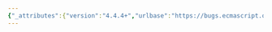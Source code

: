 ```yaml
---
{"_attributes":{"version":"4.4.4+","urlbase":"https://bugs.ecmascript.org/","maintainer":"dherman@mozilla.com"},"bug":{"bug_id":4260,"creation_ts":"2015-04-05 14:45:00 -0700","short_desc":"24.1.1.6: \"rawBytesto\"","delta_ts":"2015-04-16 14:01:21 -0700","product":"Draft for 6th Edition","component":"editorial issue","version":"Rev 37: April 3, 2015 Release Candidate 4","rep_platform":"All","op_sys":"All","bug_status":"RESOLVED","resolution":"FIXED","priority":"Normal","bug_severity":"minor","everconfirmed":true,"reporter":{"uid":"jmdyck","name":"Michael Dyck"},"assigned_to":{"uid":"allen","name":"Allen Wirfs-Brock"},"long_desc":[{"commentid":14137,"comment_count":0,"who":{"uid":"jmdyck","name":"Michael Dyck"},"bug_when":"2015-04-05 14:45:09 -0700","thetext":"In 24.1.1.6 \"SetValueInBuffer ( ... )\",\nstep 9.a says:\n    Set rawBytesto a List containing ...\n\nInsert a space before \"to\""},{"commentid":14143,"comment_count":1,"who":{"uid":"allen","name":"Allen Wirfs-Brock"},"bug_when":"2015-04-05 15:43:40 -0700","thetext":"fixed in rev38 editor's draft"},{"commentid":14225,"comment_count":2,"who":{"uid":"allen","name":"Allen Wirfs-Brock"},"bug_when":"2015-04-16 14:01:21 -0700","thetext":"in rev38"}]}}
---
```

